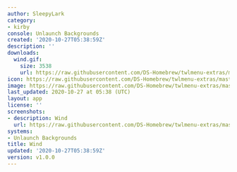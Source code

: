 ```yaml
---
author: SleepyLark
category:
- kirby
console: Unlaunch Backgrounds
created: '2020-10-27T05:38:59Z'
description: ''
downloads:
  wind.gif:
    size: 3538
    url: https://raw.githubusercontent.com/DS-Homebrew/twlmenu-extras/master/_nds/TWiLightMenu/unlaunch/backgrounds/wind.gif
icon: https://raw.githubusercontent.com/DS-Homebrew/twlmenu-extras/master/_nds/TWiLightMenu/unlaunch/backgrounds/wind.gif
image: https://raw.githubusercontent.com/DS-Homebrew/twlmenu-extras/master/_nds/TWiLightMenu/unlaunch/backgrounds/wind.gif
last_updated: 2020-10-27 at 05:38 (UTC)
layout: app
license: ''
screenshots:
- description: Wind
  url: https://raw.githubusercontent.com/DS-Homebrew/twlmenu-extras/master/_nds/TWiLightMenu/unlaunch/backgrounds/wind.gif
systems:
- Unlaunch Backgrounds
title: Wind
updated: '2020-10-27T05:38:59Z'
version: v1.0.0
---
```

